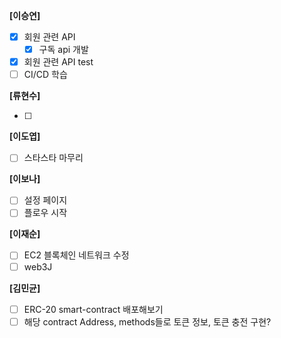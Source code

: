 **[이승연]**

- [x]  회원 관련 API
    - [x]  구독 api 개발
- [x]  회원 관련 API test
- [ ]  CI/CD 학습

**[류현수]**

- [ ] 

**[이도엽]**

- [ ]  스타스타 마무리

**[이보나]**

- [ ]  설정 페이지
- [ ]  플로우 시작

**[이재순]**

- [ ]  EC2 블록체인 네트워크 수정
- [ ]  web3J

**[김민균]**

- [ ]  ERC-20 smart-contract 배포해보기
- [ ]  해당 contract Address, methods들로 토큰 정보, 토큰 충전 구현?